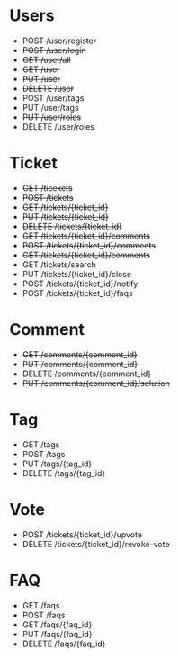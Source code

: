 # Users

* ~~POST /user/register~~
* ~~POST /user/login~~
* ~~GET /user/all~~
* ~~GET /user~~
* ~~PUT /user~~
* ~~DELETE /user~~
* POST /user/tags
* PUT /user/tags
* ~~PUT /user/roles~~
* DELETE /user/roles

# Ticket
* ~~GET /ticekets~~
* ~~POST /tickets~~
* ~~GET /tickets/{ticket_id}~~
* ~~PUT /tickets/{ticket_id}~~
* ~~DELETE /tickets/{ticket_id}~~
* ~~GET /tickets/{ticket_id}/comments~~
* ~~POST /tickets/{ticket_id}/comments~~
* ~~GET /tickets/{ticket_id}/comments~~
* GET /tickets/search
* PUT /tickets/{ticket_id}/close
* POST /tickets/{ticket_id}/notify
* POST /tickets/{ticket_id}/faqs

# Comment
* ~~GET /comments/{comment_id}~~
* ~~PUT /comments/{comment_id}~~
* ~~DELETE /comments/{comment_id}~~
* ~~PUT /comments/{comment_id}/solution~~

# Tag
* GET /tags
* POST /tags
* PUT /tags/{tag_id}
* DELETE /tags/{tag_id}

# Vote
* POST /tickets/{ticket_id}/upvote
* DELETE /tickets/{ticket_id}/revoke-vote

# FAQ
* GET /faqs
* POST /faqs
* GET /faqs/{faq_id}
* PUT /faqs/{faq_id}
* DELETE /faqs/{faq_id}
